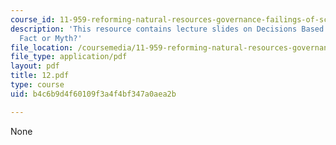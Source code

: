 ```yaml
---
course_id: 11-959-reforming-natural-resources-governance-failings-of-scientific-rationalism-and-alternatives-for-building-common-ground-january-iap-2007
description: 'This resource contains lecture slides on Decisions Based on Sound Science:
  Fact or Myth?'
file_location: /coursemedia/11-959-reforming-natural-resources-governance-failings-of-scientific-rationalism-and-alternatives-for-building-common-ground-january-iap-2007/b4c6b9d4f60109f3a4f4bf347a0aea2b_12.pdf
file_type: application/pdf
layout: pdf
title: 12.pdf
type: course
uid: b4c6b9d4f60109f3a4f4bf347a0aea2b

---
```

None